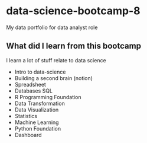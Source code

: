 # data-science-bootcamp-8
My data portfolio for data analyst role

## What did I learn from this bootcamp 
I learn a lot of stuff relate to data science
- Intro to data-science
- Building a second brain (notion)
- Spreadsheet
- Databases SQL
- R Programming Foundation
- Data Transformation
- Data Visualization
- Statistics
- Machine Learning
- Python Foundation
- Dashboard
